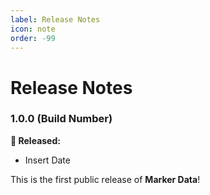 ```yaml
---
label: Release Notes
icon: note
order: -99
---
```

# Release Notes

### 1.0.0 (Build Number)
**🎉 Released:**
- Insert Date

This is the first public release of **Marker Data**!